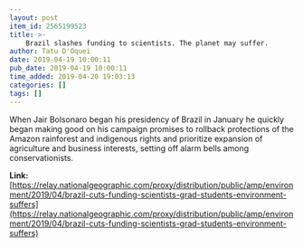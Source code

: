 ```yaml
---
layout: post
item_id: 2565199523
title: >-
    Brazil slashes funding to scientists. The planet may suffer.
author: Tatu D'Oquei
date: 2019-04-19 10:00:11
pub_date: 2019-04-19 10:00:11
time_added: 2019-04-20 19:03:13
categories: []
tags: []
---
```


When Jair Bolsonaro began his presidency of Brazil in January he quickly began making good on his campaign promises to rollback protections of the Amazon rainforest and indigenous rights and prioritize expansion of agriculture and business interests, setting off alarm bells among conservationists.

**Link:** [https://relay.nationalgeographic.com/proxy/distribution/public/amp/environment/2019/04/brazil-cuts-funding-scientists-grad-students-environment-suffers](https://relay.nationalgeographic.com/proxy/distribution/public/amp/environment/2019/04/brazil-cuts-funding-scientists-grad-students-environment-suffers)

